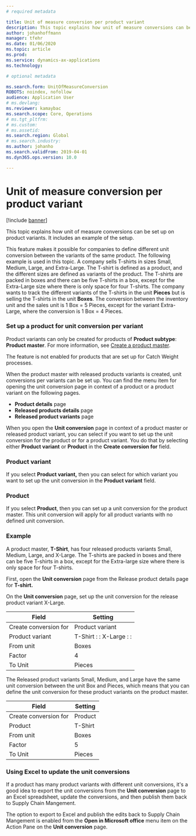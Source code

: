 ```yaml
---
# required metadata

title: Unit of measure conversion per product variant
description: This topic explains how unit of measure conversions can be set up on product variants.
author: johanhoffmann
manager: tfehr
ms.date: 01/06/2020
ms.topic: article
ms.prod: 
ms.service: dynamics-ax-applications
ms.technology: 

# optional metadata

ms.search.form: UnitOfMeasureConversion
ROBOTS: noindex, nofollow
audience: Application User
# ms.devlang: 
ms.reviewer: kamaybac
ms.search.scope: Core, Operations
# ms.tgt_pltfrm: 
# ms.custom: 
# ms.assetid: 
ms.search.region: Global
# ms.search.industry: 
ms.author: johanho
ms.search.validFrom: 2019-04-01
ms.dyn365.ops.version: 10.0

---
```


# Unit of measure conversion per product variant

[!include [banner](../includes/banner.md)]

This topic explains how unit of measure conversions can be set up on product variants. It includes an example of the setup.

This feature makes it possible for companies to define different unit conversion between the variants of the same product. The following example is used in this topic. A company sells T-shirts in sizes Small, Medium, Large, and Extra-Large. The T-shirt is defined as a product, and the different sizes are defined as variants of the product. The T-shirts are packed in boxes and there can be five T-shirts in a box, except for the Extra-Large size where there is only space for four T-shirts. The company wants to track the different variants of the T-shirts in the unit **Pieces** but is selling the T-shirts in the unit **Boxes**. The conversion between the inventory unit and the sales unit is 1 Box = 5 Pieces, except for the variant Extra-Large, where the conversion is 1 Box = 4 Pieces.

### Set up a product for unit conversion per variant

Product variants can only be created for products of **Product subtype**: **Product master**. For more information, see [Create a product master](tasks/create-product-master.md).

The feature is not enabled for products that are set up for Catch Weight processes. 

When the product master with released products variants is created, unit conversions per variants can be set up. You can find the menu item for opening the unit conversion page in context of a product or a product variant on the following pages.

-   **Product details** page
-   **Released products details** page
-   **Released product variants** page

When you open the **Unit conversion** page in context of a product master or released product variant, you can select if you want to set up the unit conversion for the product or for a product variant. You do that by selecting either **Product variant** or **Product** in the **Create conversion for** field.

### Product variant

If you select **Product variant,** then you can select for which variant you want to set up the unit conversion in the **Product variant** field.

### Product

If you select **Product**, then you can set up a unit conversion for the product master. This unit conversion will apply for all product variants with no defined unit conversion.

### Example

A product master, **T-Shirt**, has four released products variants Small, Medium, Large, and X-Large. The T-shirts are packed in boxes and there can be five T-shirts in a box, except for the Extra-large size where there is only space for four T-shirts.

First, open the **Unit conversion** page from the Release product details page for **T-shirt.**

On the **Unit conversion** page, set up the unit conversion for the release product variant X-Large.

| **Field**             | **Setting**             |
|-----------------------|-------------------------|
| Create conversion for | Product variant         |
| Product variant       | T-Shirt : : X-Large : : |
| From unit             | Boxes                   |
| Factor                | 4                       |
| To Unit               | Pieces                  |

The Released product variants Small, Medium, and Large have the same unit conversion between the unit Box and Pieces, which means that you can define the unit conversion for these product variants on the product master.

| **Field**             | **Setting** |
|-----------------------|-------------|
| Create conversion for | Product     |
| Product               | T-Shirt     |
| From unit             | Boxes       |
| Factor                | 5           |
| To Unit               | Pieces      |

### Using Excel to update the unit conversions

If a product has many product variants with different unit conversions, it's a good idea to export the unit conversions from the **Unit conversion** page to an Excel spreadsheet, update the conversions, and then publish them back to Supply Chain Mangement.

The option to export to Excel and publish the edits back to Supply Chain Mangement is enabled from the **Open in Microsoft office** menu item on the Action Pane on the **Unit conversion** page.
